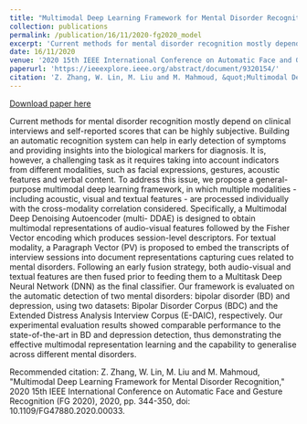 ```yaml
---
title: "Multimodal Deep Learning Framework for Mental Disorder Recognition"
collection: publications
permalink: /publication/16/11/2020-fg2020_model
excerpt: 'Current methods for mental disorder recognition mostly depend on clinical interviews and self-reported scores that can be highly subjective. Building an automatic recognition system can help in early detection of symptoms and providing insights into the biological markers for diagnosis. It is, however, a challenging task as it requires taking into account indicators from different modalities, such as facial expressions, gestures, acoustic features and verbal content. To address this issue, we propose a general-purpose multimodal deep learning framework, in which multiple modalities - including acoustic, visual and textual features - are processed individually with the cross-modality correlation considered. Specifically, a Multimodal Deep Denoising Autoencoder (multi- DDAE) is designed to obtain multimodal representations of audio-visual features followed by the Fisher Vector encoding which produces session-level descriptors. For textual modality, a Paragraph Vector (PV) is proposed to embed the transcripts of interview sessions into document representations capturing cues related to mental disorders. Following an early fusion strategy, both audio-visual and textual features are then fused prior to feeding them to a Multitask Deep Neural Network (DNN) as the final classifier. Our framework is evaluated on the automatic detection of two mental disorders: bipolar disorder (BD) and depression, using two datasets: Bipolar Disorder Corpus (BDC) and the Extended Distress Analysis Interview Corpus (E-DAIC), respectively. Our experimental evaluation results showed comparable performance to the state-of-the-art in BD and depression detection, thus demonstrating the effective multimodal representation learning and the capability to generalise across different mental disorders.'
date: 16/11/2020
venue: '2020 15th IEEE International Conference on Automatic Face and Gesture Recognition (FG 2020)'
paperurl: 'https://ieeexplore.ieee.org/abstract/document/9320154/'
citation: 'Z. Zhang, W. Lin, M. Liu and M. Mahmoud, &quot;Multimodal Deep Learning Framework for Mental Disorder Recognition,&quot; 2020 15th IEEE International Conference on Automatic Face and Gesture Recognition (FG 2020), 2020, pp. 344-350, doi: 10.1109/FG47880.2020.00033.'
---
```


<a href='https://ieeexplore.ieee.org/abstract/document/9320154/'>Download paper here</a>

Current methods for mental disorder recognition mostly depend on clinical interviews and self-reported scores that can be highly subjective. Building an automatic recognition system can help in early detection of symptoms and providing insights into the biological markers for diagnosis. It is, however, a challenging task as it requires taking into account indicators from different modalities, such as facial expressions, gestures, acoustic features and verbal content. To address this issue, we propose a general-purpose multimodal deep learning framework, in which multiple modalities - including acoustic, visual and textual features - are processed individually with the cross-modality correlation considered. Specifically, a Multimodal Deep Denoising Autoencoder (multi- DDAE) is designed to obtain multimodal representations of audio-visual features followed by the Fisher Vector encoding which produces session-level descriptors. For textual modality, a Paragraph Vector (PV) is proposed to embed the transcripts of interview sessions into document representations capturing cues related to mental disorders. Following an early fusion strategy, both audio-visual and textual features are then fused prior to feeding them to a Multitask Deep Neural Network (DNN) as the final classifier. Our framework is evaluated on the automatic detection of two mental disorders: bipolar disorder (BD) and depression, using two datasets: Bipolar Disorder Corpus (BDC) and the Extended Distress Analysis Interview Corpus (E-DAIC), respectively. Our experimental evaluation results showed comparable performance to the state-of-the-art in BD and depression detection, thus demonstrating the effective multimodal representation learning and the capability to generalise across different mental disorders.

Recommended citation: Z. Zhang, W. Lin, M. Liu and M. Mahmoud, "Multimodal Deep Learning Framework for Mental Disorder Recognition," 2020 15th IEEE International Conference on Automatic Face and Gesture Recognition (FG 2020), 2020, pp. 344-350, doi: 10.1109/FG47880.2020.00033.